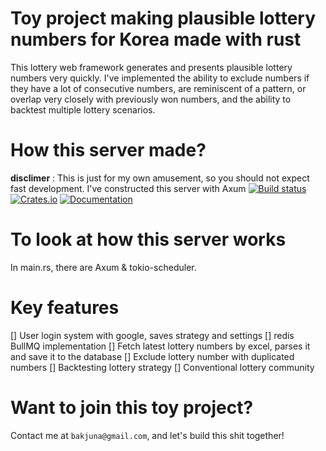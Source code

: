 
# Toy project making plausible lottery numbers for Korea made with rust
This lottery web framework generates and presents plausible lottery numbers very quickly. I've implemented the ability to exclude numbers if they have a lot of consecutive numbers, are reminiscent of a pattern, or overlap very closely with previously won numbers, and the ability to backtest multiple lottery scenarios.

# How this server made?
**disclimer** : This is just for my own amusement, so you should not expect fast development.
I've constructed this server with Axum
[![Build status](https://github.com/tokio-rs/axum/actions/workflows/CI.yml/badge.svg?branch=main)](https://github.com/tokio-rs/axum/actions/workflows/CI.yml)
[![Crates.io](https://img.shields.io/crates/v/axum)](https://crates.io/crates/axum)
[![Documentation](https://docs.rs/axum/badge.svg)](https://docs.rs/axum)

# To look at how this server works
In main.rs, there are Axum & tokio-scheduler.

# Key features
[] User login system with google, saves strategy and settings
[] redis BullMQ implementation
[] Fetch latest lottery numbers by excel, parses it and save it to the database
[] Exclude lottery number with duplicated numbers
[] Backtesting lottery strategy
[] Conventional lottery community

# Want to join this toy project?
Contact me at `bakjuna@gmail.com`, and let's build this shit together!